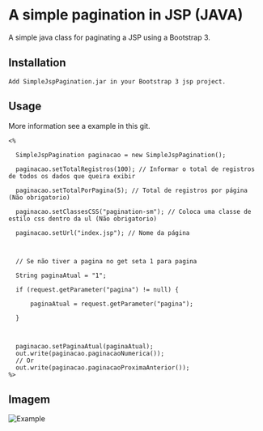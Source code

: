 A simple pagination in JSP (JAVA)
=============

A simple java class for paginating a JSP using a Bootstrap 3.


Installation
-----------

    Add SimpleJspPagination.jar in your Bootstrap 3 jsp project.

Usage
-----

More information see a example in this git.


	<%

	  SimpleJspPagination paginacao = new SimpleJspPagination();

	  paginacao.setTotalRegistros(100); // Informar o total de registros de todos os dados que queira exibir

	  paginacao.setTotalPorPagina(5); // Total de registros por página (Não obrigatorio)

	  paginacao.setClassesCSS("pagination-sm"); // Coloca uma classe de estilo css dentro da ul (Não obrigatorio)

	  paginacao.setUrl("index.jsp"); // Nome da página



	  // Se não tiver a pagina no get seta 1 para pagina

	  String paginaAtual = "1";

	  if (request.getParameter("pagina") != null) {

		  paginaAtual = request.getParameter("pagina");

	  }



	  paginacao.setPaginaAtual(paginaAtual);
	  out.write(paginacao.paginacaoNumerica());
	  // Or
	  out.write(paginacao.paginacaoProximaAnterior());
	%>
	
	
Imagem
-----	
![Example](http://oi58.tinypic.com/5cztkp.jpg "Example")

